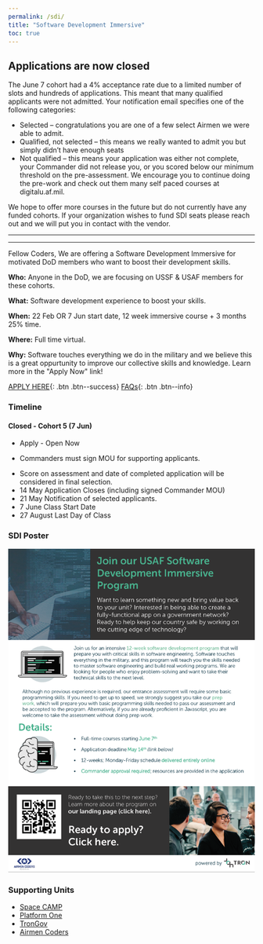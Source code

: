 ```yaml
---
permalink: /sdi/
title: "Software Development Immersive"
toc: true
---
```


## Applications are now closed
The June 7 cohort had a 4% acceptance rate due to a limited number of slots and hundreds of applications. This meant that many qualified applicants were not admitted. Your notification email specifies one of the following categories:

* Selected – congratulations you are one of a few select Airmen we were able to admit.
* Qualified, not selected – this means we really wanted to admit you but simply didn’t have enough seats
* Not qualified – this means your application was either not complete, your Commander did not release you, or you scored below our minimum threshold on the pre-assessment. We encourage you to continue doing the pre-work and check out them many self paced courses at digitalu.af.mil.

We hope to offer more courses in the future but do not currently have any funded cohorts. If your organization wishes to fund SDI seats please reach out and we will put you in contact with the vendor.

____

----


Fellow Coders,
We are offering a Software Development Immersive for motivated DoD members who want to boost their development skills. 

**Who:** Anyone in the DoD, we are focusing on USSF & USAF members for these cohorts.  

**What:** Software development experience to boost your skills.

**When:** 22 Feb OR 7 Jun start date, 12 week immersive course + 3 months 25% time.

**Where:** Full time virtual.  

**Why:** Software touches everything we do in the military and we believe this is a great oppurtunity to improve our collective skills and knowledge. Learn more in the "Apply Now" link!  

[APPLY HERE](https://auth.galvanize.com/register?uid=bda6970f70e0155f93){: .btn .btn--success}  [FAQs](/sdi-faq){: .btn .btn--info}  



### Timeline


#### Closed - Cohort 5 (7 Jun)
* Apply - Open Now 
 - Commanders must sign MOU for supporting applicants.
* Score on assessment and date of completed application will be considered in final selection.
* 14 May Application Closes (including signed Commander MOU)
* 21 May Notification of selected applicants.
* 7 June Class Start Date
* 27 August Last Day of Class 

### SDI Poster
 [![Info Poster](/assets/images/SDI2021Jun7.png)](https://auth.galvanize.com/register?uid=785290cba96b236082)


### Supporting Units
* [Space CAMP](https://software.af.mil/softwarefactory/spacecamp/)
* [Platform One](https://software.af.mil/team/platformone/)
* [TronGov](https://trongov.us)
* [Airmen Coders](https://airmencoders.us)
    
